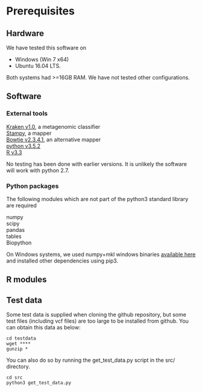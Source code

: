 # Prerequisites

## Hardware
We have tested this software on
* Windows (Win 7 x64)
* Ubuntu 16.04 LTS.

Both systems had >=16GB RAM. We have not tested other configurations.

## Software
### External tools
[Kraken v1.0](https://ccb.jhu.edu/software/kraken/), a metagenomic classifier  
[Stampy](http://www.well.ox.ac.uk/project-stampy), a mapper  
[Bowtie v2.3.4.1](https://sourceforge.net/projects/bowtie-bio/files/bowtie2/2.3.4.1), an alternative mapper  
[python v3.5.2](https://www.python.org/downloads/)    
[R v3.3](https://cran.r-project.org/)  
 
No testing has been done with earlier versions.  It is unlikely the software will work with python 2.7.

### Python packages
The following modules which are not part of the python3 standard library are required

numpy  
scipy  
pandas  
tables  
Biopython  

On Windows systems, we used numpy+mkl windows binaries [available here](https://www.lfd.uci.edu/~gohlke/pythonlibs/)
and installed other dependencies using pip3.

## R modules
## Test data
Some test data is supplied when cloning the github repository, but some test files (including vcf files) are too large to be installed from github.
You can obtain this data as below:
```
cd testdata
wget ****
gunzip *

```
You can also do so by running the get_test_data.py script in the src/ directory.

```
cd src
python3 get_test_data.py
```
